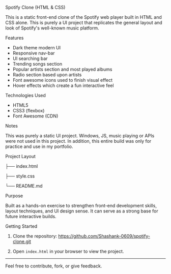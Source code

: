 Spotify Clone (HTML & CSS)

This is a static front-end clone of the Spotify web player built in HTML and CSS alone. This is purely a UI project that replicates the general layout and look of Spotify's well-known music platform.

Features

- Dark theme modern UI
- Responsive nav-bar
- UI searching bar
- Trending songs section
- Popular artists section and most played albums
- Radio section based upon artists
- Font awesome icons used to finish visual effect
- Hover effects which create a fun interactive feel

Technologies Used

- HTML5
- CSS3 (flexbox)
- Font Awesome (CDN)

Notes

This was purely a static UI project. Windows, JS, music playing or APIs were not used in this project. In addition, this entire build was only for practice and use in my portfolio.

Project Layout

├── index.html

├── style.css

└── README.md


Purpose

Built as a hands-on exercise to strengthen front-end development skills, layout techniques, and UI design sense. It can serve as a strong base for future interactive builds.

Getting Started

1. Clone the repository: https://github.com/Shashank-0609/spotify-clone.git

2. Open `index.html` in your browser to view the project.

---

Feel free to contribute, fork, or give feedback.

